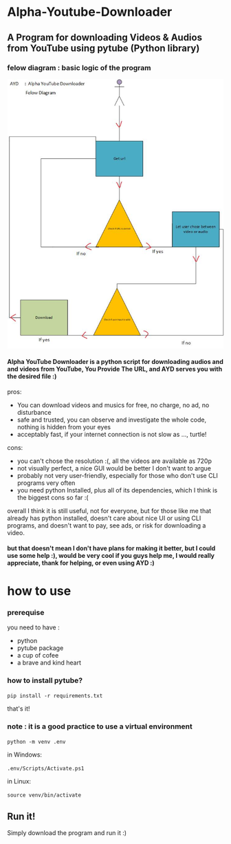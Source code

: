 # Alpha-Youtube-Downloader
## A Program for downloading Videos &amp; Audios from YouTube using pytube (Python library)

### felow diagram : basic logic of the program
![felow diagram : basic logic of the program](./felow_diagram.jpg)

#### Alpha YouTube Downloader is a python script for downloading audios and and videos from YouTube, You Provide The URL, and AYD serves you with the desired file :) 
pros:
- You can download videos and musics for free, no charge, no ad, no disturbance
- safe and trusted, you can observe and investigate the whole code, nothing is hidden from your eyes
- acceptably fast, if your internet connection is not slow as ..., turtle! 
    
cons:
- you can't chose the resolution :(, all the videos are available as 720p
- not visually perfect, a nice GUI would be better I don't want to argue
- probably not very user-friendly, especially for those who don't use CLI programs very often
- you need python Installed, plus all of its dependencies, which I think is the biggest cons so far :(

overall I think it is still useful, not for everyone, but for those like me that already has python installed, doesn't care about nice UI or using CLI programs,
and doesn't want to pay, see ads, or risk for downloading a video.

#### but that doesn't mean I don't have plans for making it better, but I could use some help :), would be very cool if you guys help me, I would really appreciate, thank for helping, or even using AYD :) 


# how to use
### prerequise
you need to have :
- python
- pytube package
- a cup of cofee
- a brave and kind heart

### how to install pytube?
`pip install -r requirements.txt`

that's it!

### note : it is a good practice to use a virtual environment

`python -m venv .env`

in Windows:

`.env/Scripts/Activate.ps1`

in Linux:

`source venv/bin/activate`

## Run it!
Simply download the program and run it :)


